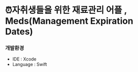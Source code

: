 # ⏰자취생들을 위한 재료관리 어플 , Meds(Management Expiration Dates)

### 개발환경
- IDE : Xcode
- Language : Swift

